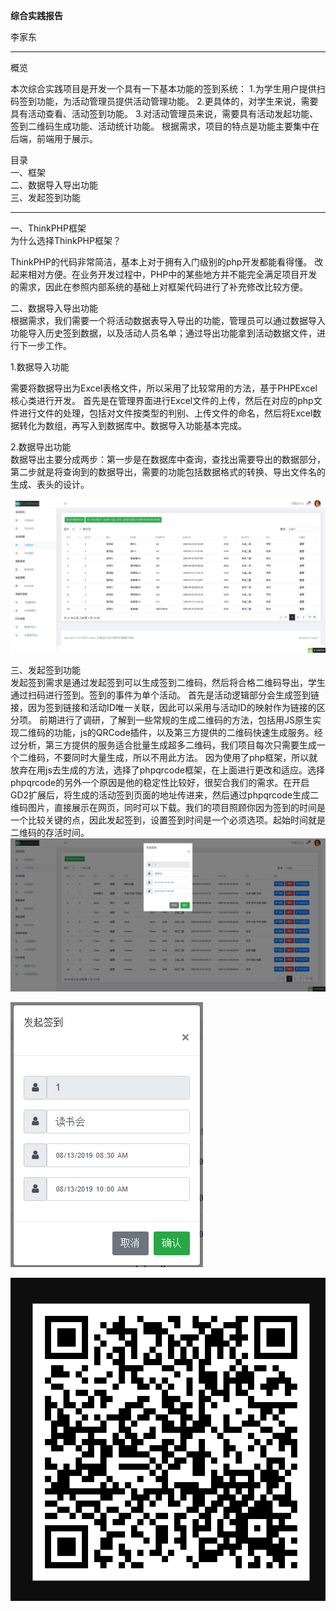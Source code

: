 **综合实践报告**

李家东

----
概览<br>

本次综合实践项目是开发一个具有一下基本功能的签到系统：
1.为学生用户提供扫码签到功能，为活动管理员提供活动管理功能。
2.更具体的，对学生来说，需要具有活动查看、活动签到功能。
3.对活动管理员来说，需要具有活动发起功能、签到二维码生成功能、活动统计功能。
根据需求，项目的特点是功能主要集中在后端，前端用于展示。

目录<br>一、框架<br>二、数据导入导出功能<br>三、发起签到功能<br>

----
一、ThinkPHP框架<br>为什么选择ThinkPHP框架？

ThinkPHP的代码非常简洁，基本上对于拥有入门级别的php开发都能看得懂。 改起来相对方便。在业务开发过程中，PHP中的某些地方并不能完全满足项目开发的需求，因此在参照内部系统的基础上对框架代码进行了补充修改比较方便。

二、数据导入导出功能<br>根据需求，我们需要一个将活动数据表导入导出的功能，管理员可以通过数据导入功能导入历史签到数据，以及活动人员名单；通过导出功能拿到活动数据文件，进行下一步工作。

1.数据导入功能<br>

需要将数据导出为Excel表格文件，所以采用了比较常用的方法，基于PHPExcel核心类进行开发。
首先是在管理界面进行Excel文件的上传，然后在对应的php文件进行文件的处理，包括对文件按类型的判别、上传文件的命名，然后将Excel数据转化为数组，再写入到数据库中。数据导入功能基本完成。

2.数据导出功能<br>
数据导出主要分成两步：第一步是在数据库中查询，查找出需要导出的数据部分，第二步就是将查询到的数据导出，需要的功能包括数据格式的转换、导出文件名的生成、表头的设计。

![avatar][image-1]

三、发起签到功能<br>
发起签到需求是通过发起签到可以生成签到二维码，然后将合格二维码导出，学生通过扫码进行签到。签到的事件为单个活动。
首先是活动逻辑部分会生成签到链接，因为签到链接和活动ID唯一关联，因此可以采用与活动ID的映射作为链接的区分项。
前期进行了调研，了解到一些常规的生成二维码的方法，包括用JS原生实现二维码的功能，js的QRCode插件，以及第三方提供的二维码快速生成服务。经过分析，第三方提供的服务适合批量生成超多二维码，我们项目每次只需要生成一个二维码，不要同时大量生成，所以不用此方法。
因为使用了php框架，所以就放弃在用js去生成的方法，选择了phpqrcode框架，在上面进行更改和适应。选择phpqrcode的另外一个原因是他的稳定性比较好，很契合我们的需求。在开启GD2扩展后，将生成的活动签到页面的地址传进来，然后通过phpqrcode生成二维码图片，直接展示在网页，同时可以下载。我们的项目照顾你因为签到的时间是一个比较关键的点，因此发起签到，设置签到时间是一个必须选项。起始时间就是二维码的存活时间。
![avatar][image-2]

![avatar][image-3]

![avatar][image-4]

[image-1]:	image/4.png
[image-2]:	image/1.png
[image-3]:	image/2.png
[image-4]:	image/3.png


